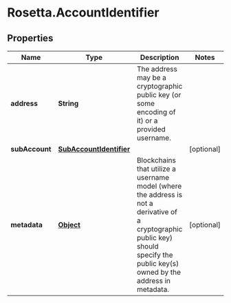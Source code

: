 # Rosetta.AccountIdentifier

## Properties

Name | Type | Description | Notes
------------ | ------------- | ------------- | -------------
**address** | **String** | The address may be a cryptographic public key (or some encoding of it) or a provided username. | 
**subAccount** | [**SubAccountIdentifier**](SubAccountIdentifier.md) |  | [optional] 
**metadata** | [**Object**](.md) | Blockchains that utilize a username model (where the address is not a derivative of a cryptographic public key) should specify the public key(s) owned by the address in metadata. | [optional] 


